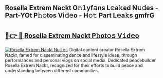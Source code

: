 ## Rosella Extrem Nackt O𝚗𝚕yf𝚊ns L𝚎a𝚔ed N𝚞𝚍es - Part-YOt P𝚑𝚘tos Vi𝚍𝚎o - H𝚘𝚝 Part L𝚎a𝚔s gmfrG

# <h2><a href="http://kf5k9qo.oniu.top/?m=Rosella+Extrem+Nackt">🔗👉 🔴 Rosella Extrem Nackt P𝚑ot𝚘𝚜 V𝚒d𝚎o</a></h2>

[![Rosella Extrem Nackt Nu𝚍e𝚜](https://i.imgur.com/0qMVB7G.gif)](http://kf5k9qo.oniu.top/?m=Rosella+Extrem+Nackt)
Digital content creator Rosella Extrem Nackt, famed for disseminating dance and lifestyle ideas, through performances and personal vlogs on social media. Dedicated peacebuilder Rosella Extrem Nackt, recognized for their efforts to build peace and understanding between different communities.  
